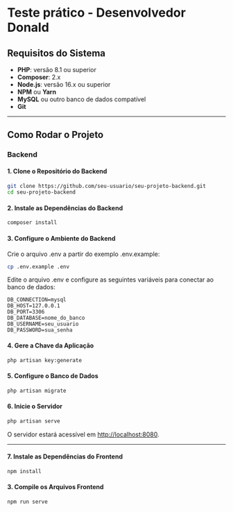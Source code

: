 # Teste prático - Desenvolvedor Donald

## **Requisitos do Sistema**

- **PHP**: versão 8.1 ou superior  
- **Composer**: 2.x  
- **Node.js**: versão 16.x ou superior  
- **NPM** ou **Yarn**  
- **MySQL** ou outro banco de dados compatível  
- **Git**   

---

## **Como Rodar o Projeto**

### Backend

#### 1. Clone o Repositório do Backend

```bash
git clone https://github.com/seu-usuario/seu-projeto-backend.git
cd seu-projeto-backend
```

#### 2. Instale as Dependências do Backend

```bash
composer install
```

#### 3. Configure o Ambiente do Backend
Crie o arquivo .env a partir do exemplo .env.example:

```bash
cp .env.example .env
```

Edite o arquivo .env e configure as seguintes variáveis para conectar ao banco de dados:

```env
DB_CONNECTION=mysql
DB_HOST=127.0.0.1
DB_PORT=3306
DB_DATABASE=nome_do_banco
DB_USERNAME=seu_usuario
DB_PASSWORD=sua_senha
```

#### 4. Gere a Chave da Aplicação

```bash
php artisan key:generate
```

#### 5. Configure o Banco de Dados

```bash
php artisan migrate
```

#### 6. Inicie o Servidor

```bash
php artisan serve
```

O servidor estará acessível em [http://localhost:8080](http://localhost:8000).

---

#### 7. Instale as Dependências do Frontend

```bash
npm install
```

#### 3. Compile os Arquivos Frontend

```bash
npm run serve
```
